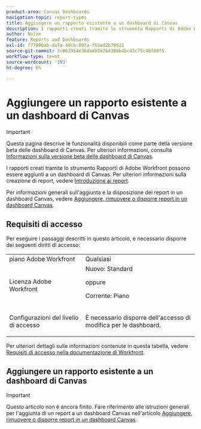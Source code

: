 ```yaml
---
product-area: Canvas Dashboards
navigation-topic: report-types
title: Aggiungere un rapporto esistente a un dashboard di Canvas
description: I rapporti creati tramite lo strumento Rapporti di Adobe Workfront possono essere aggiunti a un dashboard di Canvas.
author: Nolan
feature: Reports and Dashboards
exl-id: f77990ab-da7a-4dcb-89fa-f65ed2b79522
source-git-commit: 3c862954e36dadb5b26438bb4bc42c75c46f08f5
workflow-type: tm+mt
source-wordcount: '193'
ht-degree: 0%

---
```


# Aggiungere un rapporto esistente a un dashboard di Canvas

>[!IMPORTANT]
>
>Questa pagina descrive le funzionalità disponibili come parte della versione beta delle dashboard di Canvas. Per ulteriori informazioni, consulta [Informazioni sulla versione beta delle dashboard di Canvas](/help/quicksilver/product-announcements/betas/canvas-dashboards-beta/canvas-dashboards-beta-information.md).

I rapporti creati tramite lo strumento Rapporti di Adobe Workfront possono essere aggiunti a un dashboard di Canvas. Per ulteriori informazioni sulla creazione di report, vedere [Introduzione ai report](/help/quicksilver/reports-and-dashboards/reports/reporting/get-started-reports-workfront.md).

Per informazioni generali sull&#39;aggiunta e la disposizione dei report in un dashboard Canvas, vedere [Aggiungere, rimuovere o disporre report in un dashboard Canvas](/help/quicksilver/reports-and-dashboards/canvas-dashboards/manage-canvas-dashboards/add-remove-arrange-reports.md).

## Requisiti di accesso

Per eseguire i passaggi descritti in questo articolo, è necessario disporre dei seguenti diritti di accesso:

<table style="table-layout:auto"> 
 <col> 
 <col> 
 <tbody> 
  <tr> 
   <td role="rowheader">piano Adobe Workfront</td> 
   <td>Qualsiasi</td> 
  </tr> 
  <tr> 
   <td role="rowheader">Licenza Adobe Workfront</td> 
   <td>Nuovo: Standard
   <p>oppure</p>
   <p>Corrente: Piano</p></td> 
  </tr> 
  <tr> 
   <td role="rowheader">Configurazioni del livello di accesso</td> 
   <td> <p>È necessario disporre dell'accesso di modifica per le dashboard.</p></td> 
  </tr> 
 </tbody> 
</table>

Per ulteriori dettagli sulle informazioni contenute in questa tabella, vedere [Requisiti di accesso nella documentazione di Workfront](/help/quicksilver/administration-and-setup/add-users/access-levels-and-object-permissions/access-level-requirements-in-documentation.md).

## Aggiungere un rapporto esistente a un dashboard di Canvas

>[!IMPORTANT]
>
>Questo articolo non è ancora finito. Fare riferimento alle istruzioni generali per l&#39;aggiunta di un report a un dashboard Canvas nell&#39;articolo [Aggiungere, rimuovere o disporre report in un dashboard Canvas](/help/quicksilver/reports-and-dashboards/canvas-dashboards/manage-canvas-dashboards/add-remove-arrange-reports.md).
